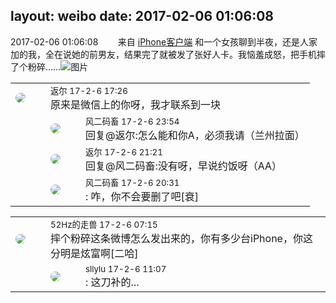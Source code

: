 layout: weibo
date: 2017-02-06 01:06:08
---
<meta name="referrer" content="no-referrer" />

2017-02-06 01:06:08  &nbsp;&nbsp;&nbsp;&nbsp;&nbsp;&nbsp; 来自 <a href="http://app.weibo.com/t/feed/9ksdit" rel="nofollow">iPhone客户端</a>
和一个女孩聊到半夜，还是人家加的我，全在说她的前男友，结果完了就被发了张好人卡。我恼羞成怒，把手机摔了个粉碎…… ​​​
![图片](https://wx2.sinaimg.cn/large/6d2a6003ly1fcg37b7qqzj20hs0nsmz0.jpg)

<table style="width: 100%;">
  <tr>
    <td style="width: 40px;"><img style="border-radius:50%" src="https://tvax1.sinaimg.cn/crop.0.0.512.512.50/760b4677ly8fvdnumgch5j20e80e8gmo.jpg?KID=imgbed,tva&Expires=1624464133&ssig=5BDOCyRPRO"></td>
    <td colspan="2"><small>返尔 17-2-6 17:26</small><br/>原来是微信上的你呀，我才联系到一块</td>
  </tr>
  <tr>
    <td/>
    <td style="width: 40px;"><img style="border-radius:50%" src="https://tva3.sinaimg.cn/crop.0.0.639.639.50/6d2a6003jw8f3idy69w2gj20hs0hrt9g.jpg?KID=imgbed,tva&Expires=1624464134&ssig=J85NnTm5s6"></td>
    <td><small>风二码畜 17-2-6 23:54</small><br/>回复@返尔:怎么能和你A，必须我请（兰州拉面）</td>
  </tr>
  <tr>
    <td/>
    <td style="width: 40px;"><img style="border-radius:50%" src="https://tvax1.sinaimg.cn/crop.0.0.512.512.50/760b4677ly8fvdnumgch5j20e80e8gmo.jpg?KID=imgbed,tva&Expires=1624464134&ssig=A%2F2qKoy1mK"></td>
    <td><small>返尔 17-2-6 21:21</small><br/>回复@风二码畜:没有呀，早说约饭呀（AA）</td>
  </tr>
  <tr>
    <td/>
    <td style="width: 40px;"><img style="border-radius:50%" src="https://tva3.sinaimg.cn/crop.0.0.639.639.50/6d2a6003jw8f3idy69w2gj20hs0hrt9g.jpg?KID=imgbed,tva&Expires=1624464134&ssig=J85NnTm5s6"></td>
    <td><small>风二码畜 17-2-6 20:31</small><br/>: 咋，你不会要删了吧[衰]</td>
  </tr>
</table>

<table style="width: 100%;">
  <tr>
    <td style="width: 40px;"><img style="border-radius:50%" src="https://tva4.sinaimg.cn/crop.0.0.180.180.50/8beaf773jw1e8qgp5bmzyj2050050aa8.jpg?KID=imgbed,tva&Expires=1624464133&ssig=rz1qnddjj4"></td>
    <td colspan="2"><small>52Hz的走兽 17-2-6 07:15</small><br/>摔个粉碎这条微博怎么发出来的，你有多少台iPhone，你这分明是炫富啊[二哈]</td>
  </tr>
  <tr>
    <td/>
    <td style="width: 40px;"><img style="border-radius:50%" src="https://tvax2.sinaimg.cn/crop.5.3.709.709.50/8744783fly8fv3ivi772fj20jx0jth8c.jpg?KID=imgbed,tva&Expires=1624464133&ssig=fe9n6A8m3v"></td>
    <td><small>sllylu 17-2-6 11:07</small><br/>: 这刀补的...</td>
  </tr>
</table>
